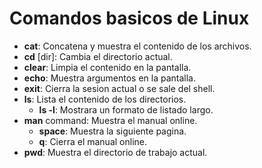 # Comandos basicos de Linux
- **cat**: Concatena y muestra el contenido de los archivos.
- **cd** [dir]: Cambia el directorio actual.
- **clear**: Limpia el contenido en la pantalla.
- **echo**: Muestra argumentos en la pantalla.
- **exit**: Cierra la sesion actual o se sale del shell. 
- **ls**: Lista el contenido de los directorios.
    - **ls -l**: Mostrara un formato de listado largo.
- **man** command: Muestra el manual online.
    - **space**: Muestra la siguiente pagina.
    - **q**: Cierra el manual online.
- **pwd**: Muestra el directorio de trabajo actual.